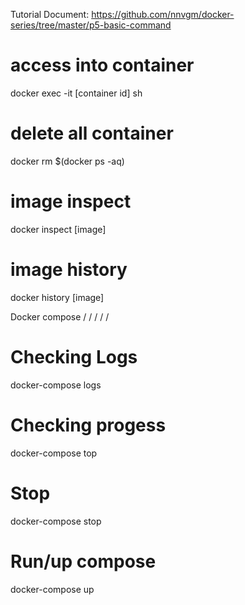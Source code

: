 Tutorial Document:
https://github.com/nnvgm/docker-series/tree/master/p5-basic-command


# access into container
docker exec -it [container id] sh

# delete all container
docker rm $(docker ps -aq)

# image inspect
docker inspect [image]

# image history
docker history [image]

Docker compose
\/ \/ \/ \/ \/

# Checking Logs
docker-compose logs

# Checking progess
docker-compose top

# Stop
docker-compose stop

# Run/up compose
docker-compose up